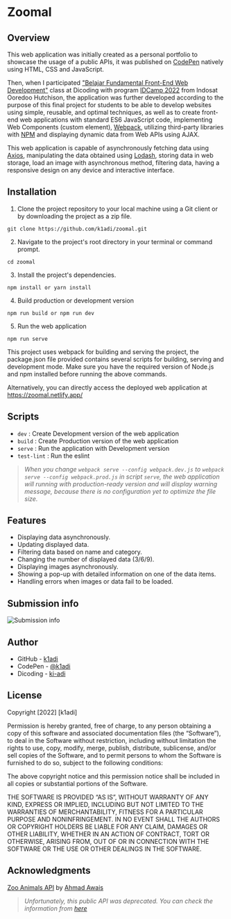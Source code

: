 # Zoomal

## Overview
This web application was initially created as a personal portfolio to showcase the usage of a public APIs, it was published on [CodePen](https://codepen.io/k1adi/pen/bGvVbYx) natively using HTML, CSS and JavaScript.

Then, when I participated ["Belajar Fundamental Front-End Web Development"](https://www.dicoding.com/academies/163) class at Dicoding with program [IDCamp 2022](https://idcamp.ioh.co.id/) from Indosat Ooredoo Hutchison, the application was further developed according to the purpose of this final project for students to be able to develop websites using simple, reusable, and optimal techniques, as well as to create front-end web applications with standard ES6 JavaScript code, implementing Web Components (custom element), [Webpack](https://webpack.js.org/), utilizing third-party libraries with [NPM](https://www.npmjs.com/) and displaying dynamic data from Web APIs using AJAX.

This web application is capable of asynchronously fetching data using [Axios](https://axios-http.com/), manipulating the data obtained using [Lodash](https://lodash.com/), storing data in web storage, load an image with asynchronous method, filtering data, having a responsive design on any device and interactive interface.

## Installation
1. Clone the project repository to your local machine using a Git client or by downloading the project as a zip file.
```
git clone https://github.com/k1adi/zoomal.git
```
2. Navigate to the project's root directory in your terminal or command prompt.
```
cd zoomal
```
3. Install the project's dependencies.
```
npm install or yarn install
```
4. Build production or development version
```
npm run build or npm run dev
```
5. Run the web application
```
npm run serve
```

This project uses webpack for building and serving the project, the package.json file provided contains several scripts for building, serving and development mode. Make sure you have the required version of Node.js and npm installed before running the above commands.

Alternatively, you can directly access the deployed web application at https://zoomal.netlify.app/

## Scripts
- `dev` : Create Development version of the web application
- `build` : Create Production version of the web application
- `serve` : Run the application with Development version
- `test-lint` : Run the eslint
> *When you change `webpack serve --config webpack.dev.js` to `webpack serve --config webpack.prod.js` in script `serve`, the web application will running with production-ready version and will display warning message, because there is no configuration yet to optimize the file size.*

## Features
- Displaying data asynchronously.
- Updating displayed data.
- Filtering data based on name and category.
- Changing the number of displayed data (3/6/9).
- Displaying images asynchronously.
- Showing a pop-up with detailed information on one of the data items.
- Handling errors when images or data fail to be loaded.

## Submission info
![Submission info](screenshoot/submission-info.png)

## Author
- GitHub - [k1adi](https://github.com/k1adi)
- CodePen - [@k1adi](https://codepen.io/k1adi)
- Dicoding - [ki-adi](https://www.dicoding.com/users/ki-adi)

## License
Copyright [2022] [k1adi]

Permission is hereby granted, free of charge, to any person obtaining a copy of this software and associated documentation files (the “Software”), to deal in the Software without restriction, including without limitation the rights to use, copy, modify, merge, publish, distribute, sublicense, and/or sell copies of the Software, and to permit persons to whom the Software is furnished to do so, subject to the following conditions:

The above copyright notice and this permission notice shall be included in all copies or substantial portions of the Software.

THE SOFTWARE IS PROVIDED “AS IS”, WITHOUT WARRANTY OF ANY KIND, EXPRESS OR IMPLIED, INCLUDING BUT NOT LIMITED TO THE WARRANTIES OF MERCHANTABILITY, FITNESS FOR A PARTICULAR PURPOSE AND NONINFRINGEMENT. IN NO EVENT SHALL THE AUTHORS OR COPYRIGHT HOLDERS BE LIABLE FOR ANY CLAIM, DAMAGES OR OTHER LIABILITY, WHETHER IN AN ACTION OF CONTRACT, TORT OR OTHERWISE, ARISING FROM, OUT OF OR IN CONNECTION WITH THE SOFTWARE OR THE USE OR OTHER DEALINGS IN THE SOFTWARE.

## Acknowledgments
[Zoo Animals API](https://rapidapi.com/ahmadawais/api/zoo-animals-api) by [Ahmad Awais](https://rapidapi.com/user/ahmadawais)
> *Unfortunately, this public API was deprecated. You can check the information from [here](https://rapidapi.com/ahmadawais/api/zoo-animals-api/discussions/36880)*
